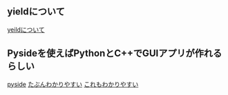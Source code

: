 ## yieldについて
[yeildについて](https://qiita.com/Tadahiro_Yamamura/items/26a925d9a670f01bf497)






## Pysideを使えばPythonとC++でGUIアプリが作れるらしい

[pyside](https://qh73xebitbucketorg.readthedocs.io/ja/latest/1.Programmings/python/LIB/pyside/basic/#id14)
[たぶんわかりやすい](https://qiita.com/tonluqclml/items/c7bdbc3db81468c76f19)
[これもわかりやすい](https://ops.jig-saw.com/tech-cate/pyqt_graph)

